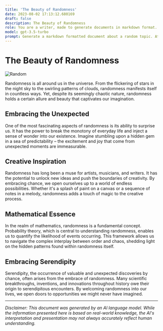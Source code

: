 ```yaml
---
title: 'The Beauty of Randomness'
date: 2023-08-02 17:13:12.680169
draft: false
description: The Beauty of Randomness
role: You are a writer, made to generate documents in markdown format. It is very important that all of the documents you generate are in valid markdown format.
model: gpt-3.5-turbo
prompt: Generate a markdown formatted document about a random topic. At the bottom, include a disclaimer explaining that the document was generated by you. The first line of the document should be the title. Make sure that the entire document is in proper markdown format, using a mix of various tags to make the document visually appealing.
---
```


# The Beauty of Randomness

![Random](https://images.unsplash.com/photo-1470319480041-869b9d9bb0b4)

Randomness is all around us in the universe. From the flickering of stars in the night sky to the swirling patterns of clouds, randomness manifests itself in countless ways. Yet, despite its seemingly chaotic nature, randomness holds a certain allure and beauty that captivates our imagination.

## Embracing the Unexpected

One of the most fascinating aspects of randomness is its ability to surprise us. It has the power to break the monotony of everyday life and inject a sense of wonder into our existence. Imagine stumbling upon a hidden gem in a sea of predictability – the excitement and joy that come from unexpected moments are immeasurable.

## Creative Inspiration

Randomness has long been a muse for artists, musicians, and writers. It has the potential to unlock new ideas and push the boundaries of creativity. By embracing chance, we open ourselves up to a world of endless possibilities. Whether it's a splash of paint on a canvas or a sequence of notes in a melody, randomness adds a touch of magic to the creative process.

## Mathematical Essence

In the realm of mathematics, randomness is a fundamental concept. Probability theory, which is central to understanding randomness, enables us to quantify the likelihood of events occurring. This framework allows us to navigate the complex interplay between order and chaos, shedding light on the hidden patterns found within randomness itself.

## Embracing Serendipity

Serendipity, the occurrence of valuable and unexpected discoveries by chance, often arises from the embrace of randomness. Many scientific breakthroughs, inventions, and innovations throughout history owe their origin to serendipitous encounters. By welcoming randomness into our lives, we open doors to opportunities we might never have imagined.

---

*Disclaimer: This document was generated by an AI language model. While the information presented here is based on real-world knowledge, the AI's interpretation and presentation may not always accurately reflect human understanding.*